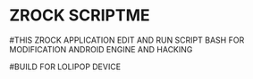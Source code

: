 # ZROCK SCRIPTME
#THIS ZROCK APPLICATION EDIT AND RUN SCRIPT BASH FOR MODIFICATION ANDROID ENGINE AND HACKING

#BUILD FOR LOLIPOP DEVICE
